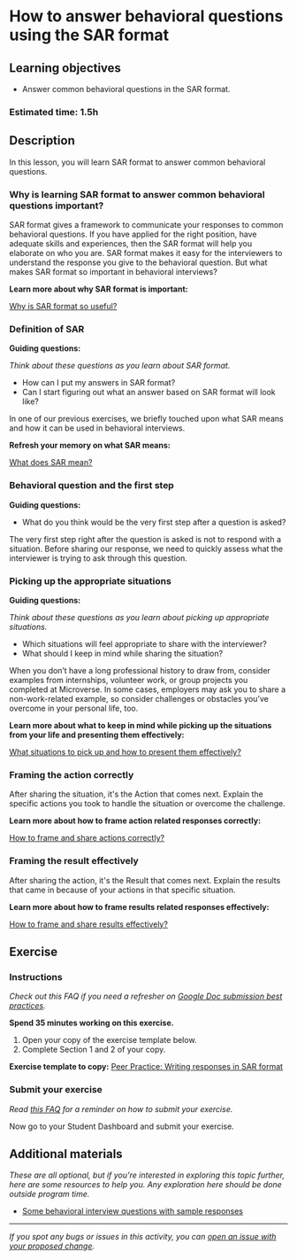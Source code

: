 # How to answer behavioral questions using the SAR format

## Learning objectives

- Answer common behavioral questions in the SAR format.

### Estimated time: 1.5h

## Description

In this lesson, you will learn SAR format to answer common behavioral questions.

### Why is learning SAR format to answer common behavioral questions important?

SAR format gives a framework to communicate your responses to common behavioral questions.   If you have applied for the right position, have adequate skills and experiences, then the SAR format will help you elaborate on who you are.  SAR format makes it easy for the interviewers to understand the response you give to the behavioral question. But what makes SAR format so important in behavioral interviews?     

**Learn more about why SAR format is important:**

[Why is SAR format so useful?](https://github.com/microverseinc/curriculum-professional-skills/blob/main/interview-prep/why-is-sar-format-so-useful.md)

### Definition of SAR

**Guiding questions:**

*Think about these questions as you learn about SAR format.*

- How can I put my answers in SAR format?
- Can I start figuring out what an answer based on SAR format will look like?

In one of our previous exercises, we briefly touched upon what SAR means and how it can be used in behavioral interviews.   

**Refresh your memory on what SAR means:**

[What does SAR mean?](https://github.com/microverseinc/curriculum-professional-skills/blob/main/interview-prep/what-does-sar-mean.md)

### Behavioral question and the first step

**Guiding questions:**

- What do you think would be the very first step after a question is asked?

The very first step right after the question is asked is not to respond with a situation. Before sharing our response, we need to quickly assess what the interviewer is trying to ask through this question.     

### Picking up the appropriate situations

**Guiding questions:**

*Think about these questions as you learn about picking up appropriate situations.*

- Which situations will feel appropriate to share with the interviewer?
- What should I keep in mind while sharing the situation?

When you don’t have a long professional history to draw from, consider examples from internships, volunteer work, or group projects you completed at Microverse. In some cases, employers may ask you to share a non-work-related example, so consider challenges or obstacles you’ve overcome in your personal life, too.   

**Learn more about what to keep in mind while picking up the situations from your life and presenting them effectively:**

[What situations to pick up and how to present them effectively?](https://github.com/microverseinc/curriculum-professional-skills/blob/main/interview-prep/what-situations%20-to-pick-up-and-how-to-present-them-effectively.md)

### Framing the action correctly

After sharing the situation, it's the Action that comes next. Explain the specific actions you took to handle the situation or overcome the challenge. 

**Learn more about how to frame action related responses correctly:**

[How to frame and share actions correctly?](https://github.com/microverseinc/curriculum-professional-skills/blob/main/interview-prep/how-to-frame-and-share-actions-correctly.md)

### Framing the result effectively

After sharing the action, it's the Result that comes next. Explain the results that came in because of your actions in that specific situation. 

**Learn more about how to frame results related responses effectively:**

[How to frame and share results effectively?](https://github.com/microverseinc/curriculum-professional-skills/blob/main/interview-prep/how-to-frame-and-share-results-effectively.md)

## Exercise

### Instructions

*Check out this FAQ if you need a refresher on [Google Doc submission best practices](https://microverse.zendesk.com/hc/en-us/articles/360063156813).*

**Spend 35 minutes working on this exercise.**

1. Open your copy of the exercise template below.
2. Complete Section 1 and 2 of your copy.

**Exercise template to copy:** [Peer Practice: Writing responses in SAR format](https://docs.google.com/document/d/1moKna8yiGBjgYpwbQUpkwhI_ezsSRMEJPhWde8S44rw/edit)

### Submit your exercise

*Read [this FAQ](https://microverse.zendesk.com/hc/en-us/articles/360061344234) for a reminder on how to submit your exercise.* 

Now go to your Student Dashboard and submit your exercise.

## Additional materials

*These are all optional, but if you're interested in exploring this topic further, here are some resources to help you. Any exploration here should be done outside program time.*

- [Some behavioral interview questions with sample responses](https://www.thebalancecareers.com/job-interview-questions-and-answers-2061204)


------

_If you spot any bugs or issues in this activity, you can [open an issue with your proposed change](https://github.com/microverseinc/curriculum-transversal-skills/blob/main/git-github/articles/open_issue.md)._
